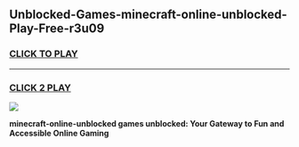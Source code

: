 
## Unblocked-Games-minecraft-online-unblocked-Play-Free-r3u09
<h3>
<a href="https://premium76.site?title=minecraft-online-unblocked&ref=23A">CLICK TO PLAY</a></h3>
<hr>

<h3>
<a href="https://premium76.site?title=minecraft-online-unblocked&ref=23A">CLICK 2 PLAY</a>
  
</h3>

<a href="https://premium76.site?title=minecraft-online-unblocked&ref=23A"><img src="https://clearcache.store/games.png"></a>


**minecraft-online-unblocked games unblocked: Your Gateway to Fun and Accessible Online Gaming**
